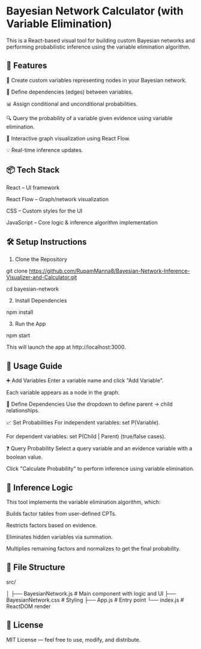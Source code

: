 # Bayesian Network Calculator (with Variable Elimination)
This is a React-based visual tool for building custom Bayesian networks and performing probabilistic inference using the variable elimination algorithm.


## 🚀 Features
🧠 Create custom variables representing nodes in your Bayesian network.

🔁 Define dependencies (edges) between variables.

📊 Assign conditional and unconditional probabilities.

🔍 Query the probability of a variable given evidence using variable elimination.

🎨 Interactive graph visualization using React Flow.

💡 Real-time inference updates.

## 📦 Tech Stack
React – UI framework

React Flow – Graph/network visualization

CSS – Custom styles for the UI

JavaScript – Core logic & inference algorithm implementation

## 🛠️ Setup Instructions
1. Clone the Repository

 git clone https://github.com/RupamManna8/Bayesian-Network-Inference-Visualizer-and-Calculator.git

 cd bayesian-network

2. Install Dependencies

 npm install

3. Run the App

 npm start
 
This will launch the app at http://localhost:3000.

## 🔧 Usage Guide
➕ Add Variables
Enter a variable name and click "Add Variable".

Each variable appears as a node in the graph.

🔗 Define Dependencies
Use the dropdown to define parent → child relationships.

📈 Set Probabilities
For independent variables: set P(Variable).

For dependent variables: set P(Child | Parent) (true/false cases).

❓ Query Probability
Select a query variable and an evidence variable with a boolean value.

Click "Calculate Probability" to perform inference using variable elimination.

## 🧠 Inference Logic
This tool implements the variable elimination algorithm, which:

Builds factor tables from user-defined CPTs.

Restricts factors based on evidence.

Eliminates hidden variables via summation.

Multiplies remaining factors and normalizes to get the final probability.

## 📁 File Structure

src/

 │
 ├── BayesianNetwork.js   # Main component with logic and UI
 ├── BayesianNetwork.css  # Styling
 ├── App.js               # Entry point
 └── index.js             # ReactDOM render


## 📜 License
MIT License — feel free to use, modify, and distribute.